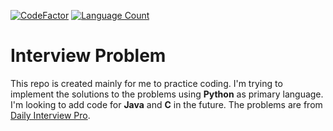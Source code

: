 [![CodeFactor](https://www.codefactor.io/repository/github/isthattyler/interviewproblem/badge)](https://www.codefactor.io/repository/github/isthattyler/interviewproblem)
[![Language Count](https://img.shields.io/github/languages/count/isthattyler/InterviewProblem?style=plastic)](https://img.shields.io/github/languages/count/isthattyler/InterviewProblem?style=plastic)

# Interview Problem
This repo is created mainly for me to practice coding. I'm trying to implement the solutions to the problems using **Python** as primary language. I'm looking to add code for **Java** and **C** in the future. The problems are from [Daily Interview Pro](https://www.techseries.dev/daily).
